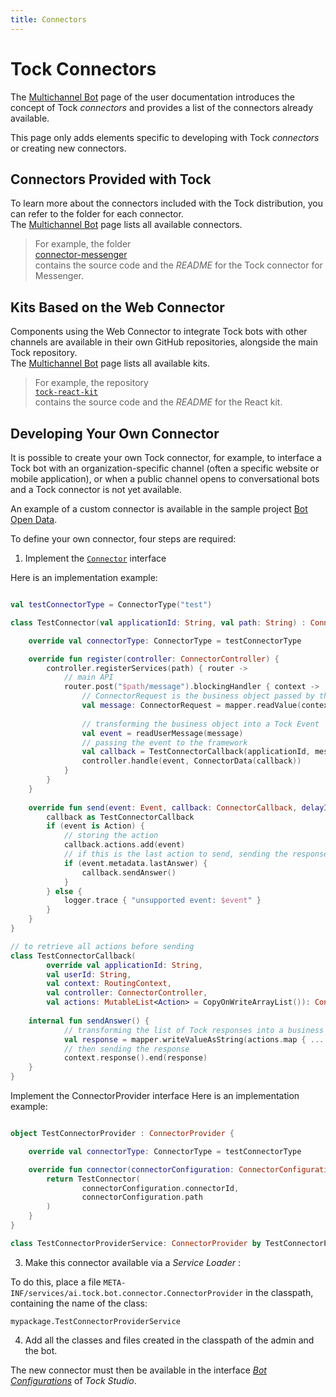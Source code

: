 ```yaml
---
title: Connectors
---
```


# Tock Connectors

The [Multichannel Bot](../user/guides/channels) page of the user documentation introduces the concept of Tock _connectors_ and provides a list of the connectors already available.

This page only adds elements specific to developing with Tock _connectors_ or creating new connectors.

## Connectors Provided with Tock

To learn more about the connectors included with the Tock distribution, you can refer to the folder for each connector.  
The [Multichannel Bot](../user/guides/channels) page lists all available connectors.

> For example, the folder  
[connector-messenger](https://github.com/theopenconversationkit/tock/tree/master/bot/connector-messenger)  
contains the source code and the _README_ for the Tock connector for Messenger.

## Kits Based on the Web Connector

Components using the Web Connector to integrate Tock bots with other channels are available in their own GitHub repositories, alongside the main Tock repository.  
The [Multichannel Bot](../user/guides/channels) page lists all available kits.

> For example, the repository  
[`tock-react-kit`](https://github.com/theopenconversationkit/tock-react-kit)  
contains the source code and the _README_ for the React kit.

## Developing Your Own Connector

It is possible to create your own Tock connector, for example, to interface a Tock bot with an organization-specific channel (often a specific website or mobile application), or when a public channel opens to conversational bots and a Tock connector is not yet available.

An example of a custom connector is available in the sample project [Bot Open Data](https://github.com/theopenconversationkit/tock-bot-open-data/tree/master/src/main/kotlin/connector).

To define your own connector, four steps are required:

1) Implement the [`Connector`](https://doc.tock.ai/tock/dokka/tock/ai.tock.bot.connector/-connector/index.html) interface  

Here is an implementation example:

```kotlin

val testConnectorType = ConnectorType("test")

class TestConnector(val applicationId: String, val path: String) : Connector {

    override val connectorType: ConnectorType = testConnectorType

    override fun register(controller: ConnectorController) {
        controller.registerServices(path) { router ->
            // main API
            router.post("$path/message").blockingHandler { context ->
                // ConnectorRequest is the business object passed by the frontend app
                val message: ConnectorRequest = mapper.readValue(context.bodyAsString)
                
                // transforming the business object into a Tock Event
                val event = readUserMessage(message)
                // passing the event to the framework
                val callback = TestConnectorCallback(applicationId, message.userId, context, controller)
                controller.handle(event, ConnectorData(callback))
            }
        }
    }
    
    override fun send(event: Event, callback: ConnectorCallback, delayInMs: Long) {
        callback as TestConnectorCallback
        if (event is Action) {
            // storing the action
            callback.actions.add(event)
            // if this is the last action to send, sending the response
            if (event.metadata.lastAnswer) {
                callback.sendAnswer()
            }
        } else {
            logger.trace { "unsupported event: $event" }
        }
    }    
}

// to retrieve all actions before sending
class TestConnectorCallback(
        override val applicationId: String,
        val userId: String,
        val context: RoutingContext,
        val controller: ConnectorController,
        val actions: MutableList<Action> = CopyOnWriteArrayList()): ConnectorCallbackBase(applicationId, testConnectorType) {
    
    internal fun sendAnswer() {
            // transforming the list of Tock responses into a business response
            val response = mapper.writeValueAsString(actions.map { ... })
            // then sending the response
            context.response().end(response)
    }
}         
```
Implement the ConnectorProvider interface
Here is an implementation example:

```kotlin

object TestConnectorProvider : ConnectorProvider {

    override val connectorType: ConnectorType = testConnectorType

    override fun connector(connectorConfiguration: ConnectorConfiguration): Connector {
        return TestConnector(
                connectorConfiguration.connectorId,
                connectorConfiguration.path
        )
    }
}

class TestConnectorProviderService: ConnectorProvider by TestConnectorProvider
```

3) Make this connector available via a _Service Loader_ :

To do this, place a file `META-INF/services/ai.tock.bot.connector.ConnectorProvider` in the classpath,
containing the name of the class:

`mypackage.TestConnectorProviderService`

4) Add all the classes and files created in the classpath of the admin and the bot.

The new connector must then be available in the interface [_Bot Configurations_](../user/studio/configuration.md) of _Tock Studio_.
